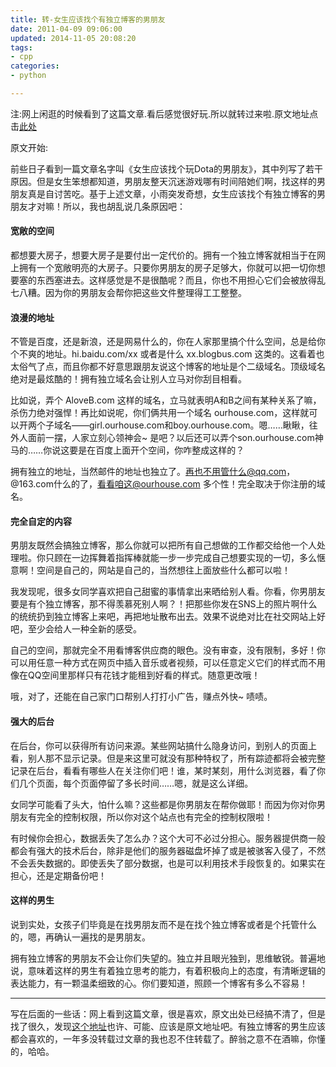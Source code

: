 ```yaml
---
title: 转-女生应该找个有独立博客的男朋友
date: 2011-04-09 09:06:00
updated: 2014-11-05 20:08:20
tags: 
- cpp
categories: 
- python

---
```

注:网上闲逛的时候看到了这篇文章.看后感觉很好玩.所以就转过来啦.原文地址点击[此处](http://www.binjoo.net/2011/02/girl-should-have-boyfriend-with-i-blog)

原文开始:

前些日子看到一篇文章名字叫《女生应该找个玩Dota的男朋友》，其中列写了若干原因。但是女生笨想都知道，男朋友整天沉迷游戏哪有时间陪她们啊，找这样的男朋友真是自讨苦吃。基于上述文章，小雨突发奇想，女生应该找个有独立博客的男朋友才对嘛！所以，我也胡乱说几条原因吧：


<!--more-->


#### 宽敞的空间
都想要大房子，想要大房子是要付出一定代价的。拥有一个独立博客就相当于在网上拥有一个宽敞明亮的大房子。只要你男朋友的房子足够大，你就可以把一切你想要塞的东西塞进去。这样感觉是不是很酷呢？而且，你也不用担心它们会被放得乱七八糟。因为你的男朋友会帮你把这些文件整理得工工整整。
#### 浪漫的地址
不管是百度，还是新浪，还是网易什么的，你在人家那里搞个什么空间，总是给你个不爽的地址。hi.baidu.com/xx 或者是什么 xx.blogbus.com 这类的。这看着也太俗气了点，而且你都不好意思跟朋友说这个博客的地址是个二级域名。顶级域名绝对是最炫酷的！拥有独立域名会让别人立马对你刮目相看。

比如说，弄个 AloveB.com 这样的域名，立马就表明A和B之间有某种关系了嘛，杀伤力绝对强悍！再比如说呢，你们俩共用一个域名 ourhouse.com，这样就可以开两个子域名——girl.ourhouse.com和boy.ourhouse.com。嗯……瞅瞅，往外人面前一摆，人家立刻心领神会~ 是吧？以后还可以弄个son.ourhouse.com神马的……你说这要是在百度上面开个空间，你咋整成这样的？

拥有独立的地址，当然邮件的地址也独立了。再也不用管什么@qq.com，@163.com什么的了，看看咱这@ourhouse.com 多个性！完全取决于你注册的域名。
#### 完全自定的内容
男朋友既然会搞独立博客，那么你就可以把所有自己想做的工作都交给他一个人处理啦。你只顾在一边挥舞着指挥棒就能一步一步完成自己想要实现的一切，多么惬意啊！空间是自己的，网站是自己的，当然想往上面放些什么都可以啦！

我发现呢，很多女同学喜欢把自己甜蜜的事情拿出来晒给别人看。你看，你男朋友要是有个独立博客，那不得羡慕死别人啊？！把那些你发在SNS上的照片啊什么的统统扔到独立博客上来吧，再把地址散布出去。效果不说绝对比在社交网站上好吧，至少会给人一种全新的感受。

自己的空间，那就完全不用看博客供应商的眼色。没有审查，没有限制，多好！你可以用任意一种方式在网页中插入音乐或者视频，可以任意定义它们的样式而不用像在QQ空间里那样只有花钱才能租到好看的样式。随意更改哦！

哦，对了，还能在自己家门口帮别人打打小广告，赚点外快~ 啧啧。
#### 强大的后台
在后台，你可以获得所有访问来源。某些网站搞什么隐身访问，到别人的页面上看，别人那不显示记录。但是来这里可就没有那种特权了，所有踪迹都将会被完整记录在后台，看看有哪些人在关注你们吧！谁，某时某刻，用什么浏览器，看了你们几个页面，每个页面停留了多长时间……嗯，就是这么详细。

女同学可能看了头大，怕什么嘛？这些都是你男朋友在帮你做耶！而因为你对你男朋友有完全的控制权限，所以你对这个站点也有完全的控制权限啦！

有时候你会担心，数据丢失了怎么办？这个大可不必过分担心。服务器提供商一般都会有强大的技术后台，除非是他们的服务器磁盘坏掉了或是被骇客入侵了，不然不会丢失数据的。即使丢失了部分数据，也是可以利用技术手段恢复的。如果实在担心，还是定期备份吧！
#### 这样的男生
说到实处，女孩子们毕竟是在找男朋友而不是在找个独立博客或者是个托管什么的，嗯，再确认一遍找的是男朋友。

拥有独立博客的男朋友不会让你们失望的。独立并且眼光独到，思维敏锐。普遍地说，意味着这样的男生有着独立思考的能力，有着积极向上的态度，有清晰逻辑的表达能力，有一颗温柔细致的心。你们要知道，照顾一个博客有多么不容易！

- - -

写在后面的一些话：网上看到这篇文章，很是喜欢，原文出处已经搞不清了，但是找了很久，发现[这个地址](http://www.7lemon.net/2010/06/girl-should-have-boyfriend-with-i-blog.html)也许、可能、应该是原文地址吧。有独立博客的男生应该都会喜欢的，一年多没转载过文章的我也忍不住转载了。醉翁之意不在酒嘛，你懂的，哈哈。

